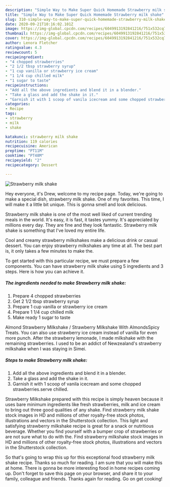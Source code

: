 ```yaml
---
description: "Simple Way to Make Super Quick Homemade Strawberry milk shake"
title: "Simple Way to Make Super Quick Homemade Strawberry milk shake"
slug: 310-simple-way-to-make-super-quick-homemade-strawberry-milk-shake
date: 2020-09-21T10:16:02.101Z
image: https://img-global.cpcdn.com/recipes/6049913192841216/751x532cq70/strawberry-milk-shake-recipe-main-photo.jpg
thumbnail: https://img-global.cpcdn.com/recipes/6049913192841216/751x532cq70/strawberry-milk-shake-recipe-main-photo.jpg
cover: https://img-global.cpcdn.com/recipes/6049913192841216/751x532cq70/strawberry-milk-shake-recipe-main-photo.jpg
author: Lenora Fletcher
ratingvalue: 4.3
reviewcount: 5
recipeingredient:
- "4 chopped strawberries"
- "2 1/2 tbsp strawberry syrup"
- "1 cup vanilla or strawberry ice cream"
- "1 1/4 cup chilled milk"
- "1 sugar to taste"
recipeinstructions:
- "Add all the above ingredients and blend it in a blender."
- "Take a glass and add the shake in it."
- "Garnish it with 1 scoop of vanila icecream and some chopped strawberries.serve chilled."
categories:
- Recipe
tags:
- strawberry
- milk
- shake

katakunci: strawberry milk shake 
nutrition: 119 calories
recipecuisine: American
preptime: "PT11M"
cooktime: "PT48M"
recipeyield: "2"
recipecategory: Dessert

---
```



![Strawberry milk shake](https://img-global.cpcdn.com/recipes/6049913192841216/751x532cq70/strawberry-milk-shake-recipe-main-photo.jpg)

Hey everyone, it's Drew, welcome to my recipe page. Today, we're going to make a special dish, strawberry milk shake. One of my favorites. This time, I will make it a little bit unique. This is gonna smell and look delicious.

Strawberry milk shake is one of the most well liked of current trending meals in the world. It's easy, it is fast, it tastes yummy. It's appreciated by millions every day. They are fine and they look fantastic. Strawberry milk shake is something that I've loved my entire life.

Cool and creamy strawberry milkshakes make a delicious drink or casual dessert. You can enjoy strawberry milkshakes any time at all. The best part is, it only takes a few minutes to make the.


To get started with this particular recipe, we must prepare a few components. You can have strawberry milk shake using 5 ingredients and 3 steps. Here is how you can achieve it.

<!--inarticleads1-->

##### The ingredients needed to make Strawberry milk shake:

1. Prepare 4 chopped strawberries
1. Get 2 1/2 tbsp strawberry syrup
1. Prepare 1 cup vanilla or strawberry ice cream
1. Prepare 1 1/4 cup chilled milk
1. Make ready 1 sugar to taste


Almond Strawberry Milkshake / Strawberry Milkshake With AlmondsSpicy Treats. You can also use strawberry ice cream instead of vanilla for even more punch. After the strawberry lemonade, I made milkshake with the remaining strawberries. I used to be an addict of Newzealand&#39;s strawberry milkshake when I was staying in Simei. 

<!--inarticleads2-->

##### Steps to make Strawberry milk shake:

1. Add all the above ingredients and blend it in a blender.
1. Take a glass and add the shake in it.
1. Garnish it with 1 scoop of vanila icecream and some chopped strawberries.serve chilled.


Strawberry Milkshake prepared with this recipe is simply heaven because it uses bare minimum ingredients like fresh strawberries, milk and ice cream to bring out three good qualities of any shake. Find strawberry milk shake stock images in HD and millions of other royalty-free stock photos, illustrations and vectors in the Shutterstock collection. This light and satisfying strawberry milkshake recipe is great for a snack or nutritious beverage. Whether you find yourself with a bumper crop of strawberries or are not sure what to do with the. Find strawberry milkshake stock images in HD and millions of other royalty-free stock photos, illustrations and vectors in the Shutterstock collection. 

So that's going to wrap this up for this exceptional food strawberry milk shake recipe. Thanks so much for reading. I am sure that you will make this at home. There is gonna be more interesting food in home recipes coming up. Don't forget to save this page on your browser, and share it to your family, colleague and friends. Thanks again for reading. Go on get cooking!
